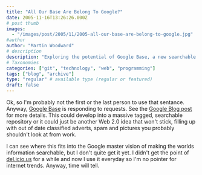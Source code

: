 ```yaml
---
title: "All Our Base Are Belong To Google?"
date: 2005-11-16T13:26:26.000Z
# post thumb
images:
  - "/images/post/2005/11/2005-all-our-base-are-belong-to-google.jpg"
#author
author: "Martin Woodward"
# description
description: "Exploring the potential of Google Base, a new searchable repository that could revolutionise online classifieds or fade into obscurity."
# Taxonomies
categories: ["git", "technology", "web", "programming"]
tags: ["blog", "archive"]
type: "regular" # available type (regular or featured)
draft: false
---
```

Ok, so I'm probably not the first or the last person to use that sentance.  Anyway, [Google Base](http://base.google.com) is responding to requests.  See the [Google Blog post](http://googleblog.blogspot.com/2005/11/first-base.html) for more details.  This could develop into a massive tagged, searchable repository or it could just be another Web 2.0 idea that won't stick, filling up with out of date classified adverts, spam and pictures you probably shouldn't look at from work.  

I can see where this fits into the Google master vision of making the worlds information searchable, but I don't quite get it yet.  I didn't get the point of [del.icio.us](http://del.icio.us/martinwoodward) for a while and now I use it everyday so I'm no pointer for internet trends.  Anyway, time will tell.